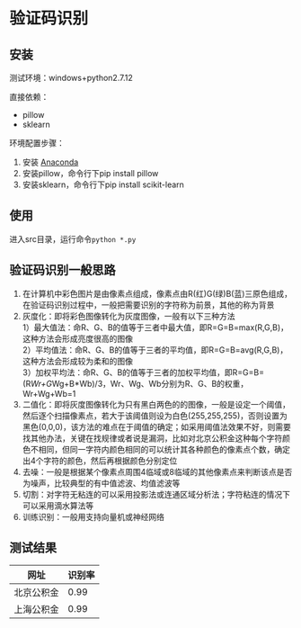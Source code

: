 # 验证码识别

## 安装
测试环境：windows+python2.7.12

直接依赖：

+ pillow
+ sklearn

环境配置步骤：

1. 安装 [Anaconda](https://www.continuum.io/downloads)
2. 安装pillow，命令行下pip install pillow
3. 安装sklearn，命令行下pip install scikit-learn


## 使用
进入src目录，运行命令`python *.py`


## 验证码识别一般思路

1. 在计算机中彩色图片是由像素点组成，像素点由R(红)G(绿)B(蓝)三原色组成，在验证码识别过程中，一般把需要识别的字符称为前景，其他的称为背景
2. 灰度化：即将彩色图像转化为灰度图像，一般有以下三种方法  </br>
	1）最大值法：命R、G、B的值等于三者中最大值，即R=G=B=max(R,G,B)，这种方法会形成亮度很高的图像  </br>
	2）平均值法：命R、G、B的值等于三者的平均值，即R=G=B=avg(R,G,B)，这种方法会形成较为柔和的图像  </br>
	3）加权平均法：命R、G、B的值等于三者的加权平均值，即R=G=B=(R*Wr+G*Wg+B*Wb)/3，Wr、Wg、Wb分别为R、G、B的权重，Wr+Wg+Wb=1 </br>
3. 二值化：即将灰度图像转化为只有黑白两色的的图像，一般是设定一个阈值，然后逐个扫描像素点，若大于该阈值则设为白色(255,255,255)，否则设置为黑色(0,0,0)，该方法的难点在于阈值的确定；如采用阈值法效果不好，则需要找其他办法，关键在找规律或者说是漏洞，比如对北京公积金这种每个字符颜色不相同，但同一字符内颜色相同的可以统计其各种颜色的像素点个数，确定出4个字符的颜色，然后再根据颜色分别定位
4. 去噪：一般是根据某个像素点周围4临域或8临域的其他像素点来判断该点是否为噪声，比较典型的有中值滤波、均值滤波等
5. 切割：对字符无粘连的可以采用投影法或连通区域分析法；字符粘连的情况下可以采用滴水算法等
6. 训练识别：一般用支持向量机或神经网络


## 测试结果
|    网址 	| 识别率 |
|-----------|--------|
|北京公积金 |  0.99  |
|上海公积金 |  0.99  |